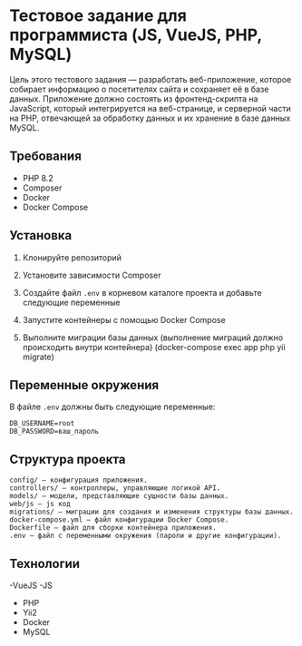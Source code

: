# Тестовое задание для программиста (JS, VueJS, PHP, MySQL)

Цель этого тестового задания — разработать веб-приложение, которое собирает информацию о посетителях сайта и сохраняет её в базе данных. Приложение должно состоять из фронтенд-скрипта на JavaScript, который интегрируется на веб-странице, и серверной части на PHP, отвечающей за обработку данных и их хранение в базе данных MySQL.

## Требования

- PHP 8.2
- Composer
- Docker
- Docker Compose

## Установка

1. Клонируйте репозиторий

2. Установите зависимости Composer

3. Создайте файл `.env` в корневом каталоге проекта и добавьте следующие переменные

4. Запустите контейнеры с помощью Docker Compose

5. Выполните миграции базы данных (выполнение миграций должно происходить внутри контейнера) (docker-compose exec app php yii migrate)

## Переменные окружения

В файле `.env` должны быть следующие переменные:

```plaintext
DB_USERNAME=root
DB_PASSWORD=ваш_пароль
```

## Структура проекта

    config/ — конфигурация приложения.
    controllers/ — контроллеры, управляющие логикой API.
    models/ — модели, представляющие сущности базы данных.
    web/js — js код
    migrations/ — миграции для создания и изменения структуры базы данных.
    docker-compose.yml — файл конфигурации Docker Compose.
    Dockerfile — файл для сборки контейнера приложения.
    .env — файл с переменными окружения (пароли и другие конфигурации).

## Технологии
-VueJS
-JS
- PHP
- Yii2
- Docker
- MySQL
